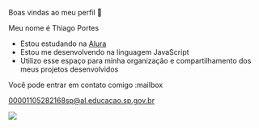 Boas vindas ao meu perfil 🖤

Meu nome é Thiago Portes

- Estou estudando na [Alura](https://www.alura.com.br)
- Estou me desenvolvendo na linguagem JavaScript
- Utilizo esse espaço para minha organização e compartilhamento dos meus projetos desenvolvidos

Você pode entrar em contato comigo :mailbox

00001105282168sp@al.educacao.sp.gov.br 

![](https://tenor.com/pt-BR/view/kratos-gif-26437511)

 
